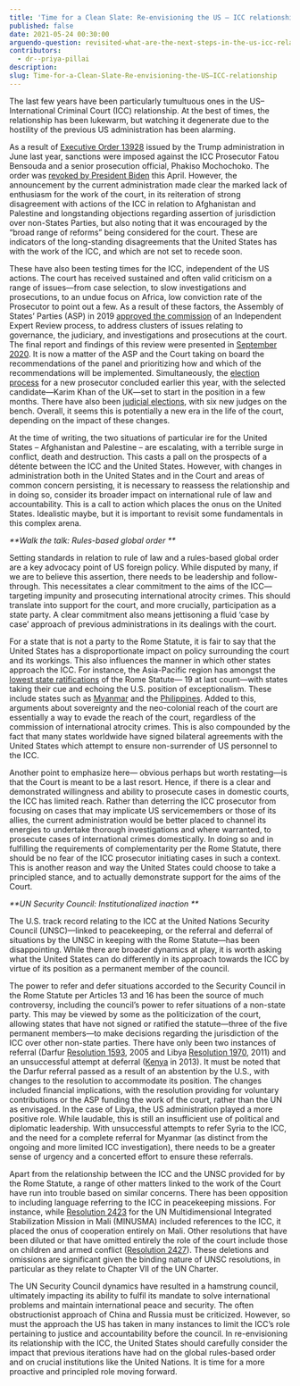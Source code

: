 ```yaml
---
title: 'Time for a Clean Slate: Re-envisioning the US – ICC relationship'
published: false
date: 2021-05-24 00:30:00
arguendo-question: revisited-what-are-the-next-steps-in-the-us-icc-relationship
contributors:
  - dr--priya-pillai
description:
slug: Time-for-a-Clean-Slate-Re-envisioning-the-US–ICC-relationship
---
```


The last few years have been particularly tumultuous ones in the US–International Criminal Court (ICC) relationship. At the best of times, the relationship has been lukewarm, but watching it degenerate due to the hostility of the previous US administration has been alarming.

As a result of [Executive Order 13928](https://www.federalregister.gov/documents/2020/06/15/2020-12953/blocking-property-of-certain-persons-associated-with-the-international-criminal-court) issued by the Trump administration in June last year, sanctions were imposed against the ICC Prosecutor Fatou Bensouda and a senior prosecution official, Phakiso Mochochoko. The order was [revoked by President Biden](https://www.state.gov/ending-sanctions-and-visa-restrictions-against-personnel-of-the-international-criminal-court/) this April. However, the announcement by the current administration made clear the marked lack of enthusiasm for the work of the court, in its reiteration of strong disagreement with actions of the ICC in relation to Afghanistan and Palestine and longstanding objections regarding assertion of jurisdiction over non-States Parties, but also noting that it was encouraged by the “broad range of reforms” being considered for the court. These are indicators of the long-standing disagreements that the United States has with the work of the ICC, and which are not set to recede soon.

These have also been testing times for the ICC, independent of the US actions. The court has received sustained and often valid criticism on a range of issues—from case selection, to slow investigations and prosecutions, to an undue focus on Africa, low conviction rate of the Prosecutor to point out a few. As a result of these factors, the Assembly of States’ Parties (ASP) in 2019 [approved the commission](https://asp.icc-cpi.int/iccdocs/asp_docs/ASP18/ICC-ASP-18-Res7-ENG.pdf) of an Independent Expert Review process, to address clusters of issues relating to governance, the judiciary, and investigations and prosecutions at the court. The final report and findings of this review were presented in [September 2020](https://asp.icc-cpi.int/iccdocs/asp_docs/ASP19/IER-Final-Report-ENG.pdf). It is now a matter of the ASP and the Court taking on board the recommendations of the panel and prioritizing how and which of the recommendations will be implemented. Simultaneously, the [election process](https://asp.icc-cpi.int/en_menus/asp/elections/prosecutor/Pages/2021Results.aspx) for a new prosecutor concluded earlier this year, with the selected candidate—Karim Khan of the UK—set to start in the position in a few months. There have also been [judicial elections](https://asp.icc-cpi.int/en_menus/asp/elections/judges/2020/Pages/Results.aspx), with six new judges on the bench. Overall, it seems this is potentially a new era in the life of the court, depending on the impact of these changes.&nbsp;

At the time of writing, the two situations of particular ire for the United States – Afghanistan and Palestine – are escalating, with a terrible surge in conflict, death and destruction. This casts a pall on the prospects of a détente between the ICC and the United States. However, with changes in administration both in the United States and in the Court and areas of common concern persisting, it is necessary to reassess the relationship and in doing so, consider its broader impact on international rule of law and accountability. This is a call to action which places the onus on the United States. Idealistic maybe, but it is important to revisit some fundamentals in this complex arena.

*\*\*Walk the talk: Rules-based global order \*\**

Setting standards in relation to rule of law and a rules-based global order are a key advocacy point of US foreign policy. While disputed by many, if we are to believe this assertion, there needs to be leadership and follow-through. This necessitates a clear commitment to the aims of the ICC— targeting impunity and prosecuting international atrocity crimes. This should translate into support for the court, and more crucially, participation as a state party. A clear commitment also means jettisoning a fluid ‘case by case’ approach of previous administrations in its dealings with the court.

For a state that is not a party to the Rome Statute, it is fair to say that the United States has a disproportionate impact on policy surrounding the court and its workings. This also influences the manner in which other states approach the ICC. For instance, the Asia-Pacific region has amongst the [lowest state ratifications](https://asp.icc-cpi.int/en_menus/asp/states%20parties/pages/the%20states%20parties%20to%20the%20rome%20statute.aspx) of the Rome Statute— 19 at last count—with states taking their cue and echoing the U.S. position of exceptionalism. These include states such as [Myanmar](https://www.reuters.com/article/us-myanmar-rohingya-court/myanmar-says-seriously-concerned-over-war-crimes-prosecutor-move-on-rohingya-jurisdiction-idUSKBN1HK1QA) and the [Philippines](https://www.washingtonpost.com/world/asia_pacific/philippines-leaves-international-criminal-court-as-duterte-probe-underway/2019/03/18/f929d1b6-4952-11e9-93d0-64dbcf38ba41_story.html). Added to this, arguments about sovereignty and the neo-colonial reach of the court are essentially a way to evade the reach of the court, regardless of the commission of international atrocity crimes. This is also compounded by the fact that many states worldwide have signed bilateral agreements with the United States which attempt to ensure non-surrender of US personnel to the ICC.

Another point to emphasize here— obvious perhaps but worth restating—is that the Court is meant to be a last resort. Hence, if there is a clear and demonstrated willingness and ability to prosecute cases in domestic courts, the ICC has limited reach. Rather than deterring the ICC prosecutor from focusing on cases that may implicate US servicemembers or those of its allies, the current administration would be better placed to channel its energies to undertake thorough investigations and where warranted, to prosecute cases of international crimes domestically. In doing so and in fulfilling the requirements of complementarity per the Rome Statute, there should be no fear of the ICC prosecutor initiating cases in such a context. This is another reason and way the United States could choose to take a principled stance, and to actually demonstrate support for the aims of the Court.

*\*\*UN Security Council: Institutionalized inaction \*\**

The U.S. track record relating to the ICC at the United Nations Security Council (UNSC)—linked to peacekeeping, or the referral and deferral of situations by the UNSC in keeping with the Rome Statute—has been disappointing. While there are broader dynamics at play, it is worth asking what the United States can do differently in its approach towards the ICC by virtue of its position as a permanent member of the council.

The power to refer and defer situations accorded to the Security Council in the Rome Statute per Articles 13 and 16 has been the source of much controversy, including the council’s power to refer situations of a non-state party. This may be viewed by some as the politicization of the court, allowing states that have not signed or ratified the statute—three of the five permanent members—to make decisions regarding the jurisdiction of the ICC over other non-state parties. There have only been two instances of referral (Darfur [Resolution 1593](https://www.securitycouncilreport.org/atf/cf/%7b65BFCF9B-6D27-4E9C-8CD3-CF6E4FF96FF9%7d/Darfur%20SRES1593.pdf), 2005 and Libya [Resolution 1970](https://www.securitycouncilreport.org/atf/cf/%7b65BFCF9B-6D27-4E9C-8CD3-CF6E4FF96FF9%7d/Libya%20S%20RES%201970.pdf), 2011) and an unsuccessful attempt at deferral ([Kenya](https://www.securitycouncilreport.org/atf/cf/%7B65BFCF9B-6D27-4E9C-8CD3-CF6E4FF96FF9%7D/s_2013_624.pdf) in 2013). It must be noted that the Darfur referral passed as a result of an abstention by the U.S., with changes to the resolution to accommodate its position. The changes included financial implications, with the resolution providing for voluntary contributions or the ASP funding the work of the court, rather than the UN as envisaged. In the case of Libya, the US administration played a more positive role. While laudable, this is still an insufficient use of political and diplomatic leadership. With unsuccessful attempts to refer Syria to the ICC, and the need for a complete referral for Myanmar (as distinct from the ongoing and more limited ICC investigation), there needs to be a greater sense of urgency and a concerted effort to ensure these referrals.

Apart from the relationship between the ICC and the UNSC provided for by the Rome Statute, a range of other matters linked to the work of the Court have run into trouble based on similar concerns. There has been opposition to including language referring to the ICC in peacekeeping missions. For instance, while [Resolution 2423](https://www.securitycouncilreport.org/atf/cf/%7b65BFCF9B-6D27-4E9C-8CD3-CF6E4FF96FF9%7d/s_res_2423.pdf) for the UN Multidimensional Integrated Stabilization Mission in Mali (MINUSMA) included references to the ICC, it placed the onus of cooperation entirely on Mali. Other resolutions that have been diluted or that have omitted entirely the role of the court include those on children and armed conflict ([Resolution 2427](https://www.securitycouncilreport.org/atf/cf/%7b65BFCF9B-6D27-4E9C-8CD3-CF6E4FF96FF9%7d/s_res_2427.pdf)). These deletions and omissions are significant given the binding nature of UNSC resolutions, in particular as they relate to Chapter VII of the UN Charter.

The UN Security Council dynamics have resulted in a hamstrung council, ultimately impacting its ability to fulfil its mandate to solve international problems and maintain international peace and security. The often obstructionist approach of China and Russia must be criticized. However, so must the approach the US has taken in many instances to limit the ICC’s role pertaining to justice and accountability before the council. In re-envisioning its relationship with the ICC, the United States should carefully consider the impact that previous iterations have had on the global rules-based order and on crucial institutions like the United Nations. It is time for a more proactive and principled role moving forward.
